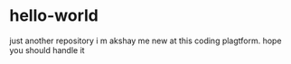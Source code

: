 # hello-world
just another repository
i m akshay me new at this coding plagtform.
hope you should handle it
